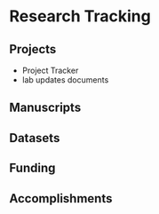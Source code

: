 # Research Tracking
## Projects

- Project Tracker
- lab updates documents

## Manuscripts

## Datasets


## Funding


## Accomplishments
